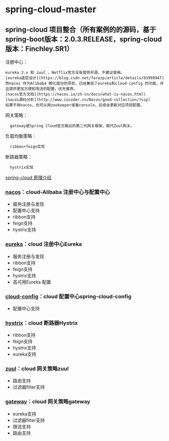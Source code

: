 # spring-cloud-master
## spring-cloud 项目整合（所有案例的的源码，基于spring-boot版本：2.0.3.RELEASE，spring-cloud 版本：Finchley.SR1）
  
  注册中心：
  
    eureka 2.x 和 zuul ，Netflix官方没有提供开源，不建议使用。
    [eureka底层设计](https://blog.csdn.net/forezp/article/details/83999947)
    而nacos 作为Alibaba 孵化成功的项目，已经兼容了eureka和cloud-config 的功能，并且提供更加方便和简洁的配置，优先推荐。
    [nacos官方文档](https://nacos.io/zh-cn/docs/what-is-nacos.html)
    [nacos源码分析](http://www.iocoder.cn/Nacos/good-collection/?vip)
    如果不用nacos，也可以用zookeeper或者console，后续会更新对应项目配置。
  网关策略：
      
      gateway是Spring Cloud官方推出的第二代网关框架，取代Zuul网关。
  负载均衡策略：
      
      ribbon+feign实现
  断路器策略：
  
      hystrix实现
  
  [spring-cloud 原理介绍](https://blog.csdn.net/forezp/article/details/83999882)
### [nacos](https://github.com/JZxiaoxiao/spring-cloud-master/tree/master/nacos)：cloud-Alibaba 注册中心与配置中心
  - 服务注册与发现
  - 配置中心支持
  - ribbon支持
  - feign支持
  - hystrix支持
### [eureka](https://github.com/JZxiaoxiao/spring-cloud-master/tree/master/eureka)：cloud 注册中心Eureka
  - 服务注册与发现
  - ribbon支持
  - feign支持
  - hystrix支持
  - 高可用Eureka 配置
### [cloud-config](https://github.com/JZxiaoxiao/spring-cloud-master/tree/master/cloud-config)：cloud 配置中心spring-cloud-config
  - 配置中心支持
### [hystrix](https://github.com/JZxiaoxiao/spring-cloud-master/tree/master/hystrix)：cloud 断路器Hystrix 
  - ribbon支持
  - feign支持
  - hystrix支持
  - eureka支持
### [zuul](https://github.com/JZxiaoxiao/spring-cloud-master/tree/master/zuul)：cloud 网关策略zuul 
  - 路由支持
  - 过滤器filter支持
### [gateway](https://github.com/JZxiaoxiao/spring-cloud-master/tree/master/gateway)：cloud 网关策略gateway 
  - eureka支持
  - 过滤器filter支持
  - 限流支持
  - 路由支持

